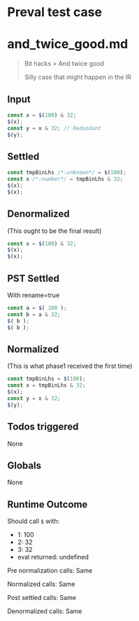 # Preval test case

# and_twice_good.md

> Bit hacks > And twice good
>
> Silly case that might happen in the IR

## Input

`````js filename=intro
const x = $(100) & 32;
$(x);
const y = x & 32; // Redundant
$(y);
`````


## Settled


`````js filename=intro
const tmpBinLhs /*:unknown*/ = $(100);
const x /*:number*/ = tmpBinLhs & 32;
$(x);
$(x);
`````


## Denormalized
(This ought to be the final result)

`````js filename=intro
const x = $(100) & 32;
$(x);
$(x);
`````


## PST Settled
With rename=true

`````js filename=intro
const a = $( 100 );
const b = a & 32;
$( b );
$( b );
`````


## Normalized
(This is what phase1 received the first time)

`````js filename=intro
const tmpBinLhs = $(100);
const x = tmpBinLhs & 32;
$(x);
const y = x & 32;
$(y);
`````


## Todos triggered


None


## Globals


None


## Runtime Outcome


Should call `$` with:
 - 1: 100
 - 2: 32
 - 3: 32
 - eval returned: undefined

Pre normalization calls: Same

Normalized calls: Same

Post settled calls: Same

Denormalized calls: Same
